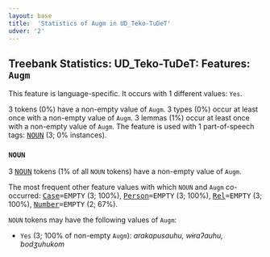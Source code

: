 ```yaml
---
layout: base
title:  'Statistics of Augm in UD_Teko-TuDeT'
udver: '2'
---
```


## Treebank Statistics: UD_Teko-TuDeT: Features: `Augm`

This feature is language-specific.
It occurs with 1 different values: `Yes`.

3 tokens (0%) have a non-empty value of `Augm`.
3 types (0%) occur at least once with a non-empty value of `Augm`.
3 lemmas (1%) occur at least once with a non-empty value of `Augm`.
The feature is used with 1 part-of-speech tags: <tt><a href="eme_tudet-pos-NOUN.html">NOUN</a></tt> (3; 0% instances).

### `NOUN`

3 <tt><a href="eme_tudet-pos-NOUN.html">NOUN</a></tt> tokens (1% of all `NOUN` tokens) have a non-empty value of `Augm`.

The most frequent other feature values with which `NOUN` and `Augm` co-occurred: <tt><a href="eme_tudet-feat-Case.html">Case</a></tt><tt>=EMPTY</tt> (3; 100%), <tt><a href="eme_tudet-feat-Person.html">Person</a></tt><tt>=EMPTY</tt> (3; 100%), <tt><a href="eme_tudet-feat-Rel.html">Rel</a></tt><tt>=EMPTY</tt> (3; 100%), <tt><a href="eme_tudet-feat-Number.html">Number</a></tt><tt>=EMPTY</tt> (2; 67%).

`NOUN` tokens may have the following values of `Augm`:

* `Yes` (3; 100% of non-empty `Augm`): <em>arakapusauhu, wɨraʔauhu, bodʒuhukom</em>

